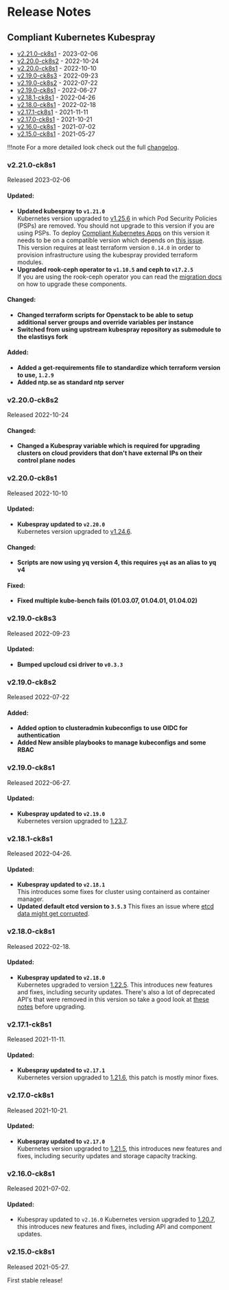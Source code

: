 # Release Notes


## Compliant Kubernetes Kubespray
<!-- BEGIN TOC -->
- [v2.21.0-ck8s1](#v2210-ck8s1) - 2023-02-06
- [v2.20.0-ck8s2](#v2200-ck8s2) - 2022-10-24
- [v2.20.0-ck8s1](#v2200-ck8s1) - 2022-10-10
- [v2.19.0-ck8s3](#v2190-ck8s3) - 2022-09-23
- [v2.19.0-ck8s2](#v2190-ck8s2) - 2022-07-22
- [v2.19.0-ck8s1](#v2190-ck8s1) - 2022-06-27
- [v2.18.1-ck8s1](#v2181-ck8s1) - 2022-04-26
- [v2.18.0-ck8s1](#v2180-ck8s1) - 2022-02-18
- [v2.17.1-ck8s1](#v2171-ck8s1) - 2021-11-11
- [v2.17.0-ck8s1](#v2170-ck8s1) - 2021-10-21
- [v2.16.0-ck8s1](#v2160-ck8s1) - 2021-07-02
- [v2.15.0-ck8s1](#v2150-ck8s1) - 2021-05-27
<!-- END TOC -->

!!!note
    For a more detailed look check out the full [changelog](https://github.com/elastisys/compliantkubernetes-kubespray/blob/main/CHANGELOG.md).

### v2.21.0-ck8s1

Released 2023-02-06

#### Updated:

- **Updated kubespray to `v1.21.0`** <br/>
    Kubernetes version upgraded to [v1.25.6](https://github.com/kubernetes/kubernetes/blob/master/CHANGELOG/CHANGELOG-1.25.md#v1256) in which Pod Security Policies (PSPs) are removed. You should not upgrade to this version if you are using PSPs. To deploy [Compliant Kubernetes Apps](https://github.com/elastisys/compliantkubernetes-apps) on this version it needs to be on a compatible version which depends on [this issue](https://github.com/elastisys/compliantkubernetes-apps/issues/1218). <br/>
    This version requires at least terraform version `0.14.0` in order to provision infrastructure using the kubespray provided terraform modules.
- **Upgraded rook-ceph operator to `v1.10.5` and ceph to `v17.2.5`** <br/>
    If you are using the rook-ceph operator you can read the [migration docs](https://github.com/elastisys/compliantkubernetes-kubespray/tree/v2.21.0-ck8s1/rook/migration/rook-1.5.x-rook-1.10.5/upgrade.md) on how to upgrade these components.

#### Changed:

- **Changed terraform scripts for Openstack to be able to setup additional server groups and override variables per instance**
- **Switched from using upstream kubespray repository as submodule to the elastisys fork**

#### Added:

- **Added a get-requirements file to standardize which terraform version to use, `1.2.9`**
- **Added ntp.se as standard ntp server**

### v2.20.0-ck8s2

Released 2022-10-24

#### Changed:

- **Changed a Kubespray variable which is required for upgrading clusters on cloud providers that don't have external IPs on their control plane nodes**

### v2.20.0-ck8s1

Released 2022-10-10

#### Updated:

- **Kubespray updated to `v2.20.0`** <br/>
    Kubernetes version upgraded to [v1.24.6](https://github.com/kubernetes/kubernetes/blob/master/CHANGELOG/CHANGELOG-1.24.md#v1246).

#### Changed:

- **Scripts are now using yq version 4, this requires `yq4` as an alias to yq v4**

#### Fixed:

- **Fixed multiple kube-bench fails (01.03.07, 01.04.01, 01.04.02)**

### v2.19.0-ck8s3

Released 2022-09-23

#### Updated:

- **Bumped upcloud csi driver to `v0.3.3`**

### v2.19.0-ck8s2

Released 2022-07-22

#### Added:

- **Added option to clusteradmin kubeconfigs to use OIDC for authentication**
- **Added New ansible playbooks to manage kubeconfigs and some RBAC**

### v2.19.0-ck8s1

Released 2022-06-27.

#### Updated:

- **Kubespray updated to `v2.19.0`** <br/>
    Kubernetes version upgraded to [1.23.7](https://github.com/kubernetes/kubernetes/blob/master/CHANGELOG/CHANGELOG-1.23.md#v1237).

### v2.18.1-ck8s1

Released 2022-04-26.

#### Updated:

- **Kubespray updated to `v2.18.1`** <br/>
    This introduces some fixes for cluster using containerd as container manager.
- **Updated default etcd version to `3.5.3`**
    This fixes an issue where [etcd data might get corrupted](https://groups.google.com/a/kubernetes.io/g/dev/c/B7gJs88XtQc/m/rSgNOzV2BwAJ).

### v2.18.0-ck8s1

Released 2022-02-18.

#### Updated:

- **Kubespray updated to `v2.18.0`** <br/>
    Kubernetes upgraded to version [1.22.5](https://github.com/kubernetes/kubernetes/blob/master/CHANGELOG/CHANGELOG-1.22.md#v1225).
    This introduces new features and fixes, including security updates.
    There's also a lot of deprecated API's that were removed in this version so take a good look at [these notes](https://github.com/kubernetes/kubernetes/blob/master/CHANGELOG/CHANGELOG-1.22.md#removal-of-several-beta-kubernetes-apis) before upgrading.

### v2.17.1-ck8s1

Released 2021-11-11.

#### Updated:

- **Kubespray updated to `v2.17.1`** <br/>
    Kubernetes version upgraded to [1.21.6](https://github.com/kubernetes/kubernetes/blob/master/CHANGELOG/CHANGELOG-1.21.md#v1216), this patch is mostly minor fixes.

### v2.17.0-ck8s1

Released 2021-10-21.

#### Updated:

- **Kubespray updated to `v2.17.0`** <br/>
    Kubernetes version upgraded to [1.21.5](https://github.com/kubernetes/kubernetes/blob/master/CHANGELOG/CHANGELOG-1.21.md#v1215), this introduces new features and fixes, including security updates and storage capacity tracking.


### v2.16.0-ck8s1

Released 2021-07-02.

#### Updated:

- Kubespray updated to `v2.16.0`
    Kubernetes version upgraded to [1.20.7](https://github.com/kubernetes/kubernetes/blob/master/CHANGELOG/CHANGELOG-1.20.md#v1207), this introduces new features and fixes, including API and component updates.

### v2.15.0-ck8s1

Released 2021-05-27.

First stable release!
